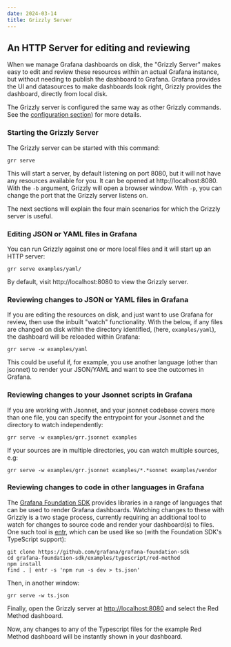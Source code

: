 ```yaml
---
date: 2024-03-14
title: Grizzly Server
---
```

## An HTTP Server for editing and reviewing
When we manage Grafana dashboards on disk, the "Grizzly Server" makes easy to
edit and review these resources within an actual Grafana instance, but without
needing to publish the dashboard to Grafana. Grafana provides the UI and datasources
to make dashboards look right, Grizzly provides the dashboard, directly from
local disk.

The Grizzly server is configured the same way as other Grizzly commands. See
the [configuration section](../configuration)) for more details.

### Starting the Grizzly Server
The Grizzly server can be started with this command:

```
grr serve
```

This will start a server, by default listening on port 8080, but it will not have any resources available
for you. It can be opened at http://localhost:8080. With the `-b` argument, Grizzly will open a browser
window. With `-p`, you can change the port that the Grizzly server listens on.

The next sections will explain the four main scenarios for which the Grizzly server is useful.

### Editing JSON or YAML files in Grafana
You can run Grizzly against one or more local files and it will start up an
HTTP server:

```
grr serve examples/yaml/
```

By default, visit http://localhost:8080 to view the Grizzly server.

### Reviewing changes to JSON or YAML files in Grafana
If you are editing the resources on disk, and just want to use Grafana for review, then use the inbuilt
"watch" functionality. With the below, if any files are changed on disk within the directory identified,
(here, `examples/yaml`), the dashboard will be reloaded within Grafana:

```
grr serve -w examples/yaml
```

This could be useful if, for example, you use another language (other than jsonnet) to render your
JSON/YAML and want to see the outcomes in Grafana.

### Reviewing changes to your Jsonnet scripts in Grafana
If you are working with Jsonnet, and your jsonnet codebase covers more than one file, you can specify
the entrypoint for your Jsonnet and the directory to watch independently:

```
grr serve -w examples/grr.jsonnet examples
```

If your sources are in multiple directories, you can watch multiple sources, e.g:

```
grr serve -w examples/grr.jsonnet examples/*.*sonnet examples/vendor
```

### Reviewing changes to code in other languages in Grafana
The [Grafana Foundation SDK](https://github.com/grafana/grafana-foundation-sdk) provides libraries in a
range of languages that can be used to render Grafana dashboards. Watching changes to these with Grizzly
is a two stage process, currently requiring an additional tool to watch for changes to source code and
render your dashboard(s) to files. One such tool is [entr](https://github.com/eradman/entr), which can be
used like so (with the Foundation SDK's TypeScript support):

```
git clone https://github.com/grafana/grafana-foundation-sdk
cd grafana-foundation-sdk/examples/typescript/red-method
npm install
find . | entr -s 'npm run -s dev > ts.json'
```
Then, in another window:
```
grr serve -w ts.json
```
Finally, open the Grizzly server at [http://localhost:8080](http://localhost:8080) and select the Red
Method dashboard.

Now, any changes to any of the Typescript files for the example Red Method dashboard will be instantly
shown in your dashboard.